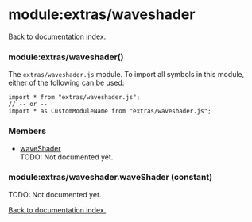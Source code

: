 # module:extras/waveshader

[Back to documentation index.](index.md)

<a name='extras_waveshader'></a>
### module:extras/waveshader()

The <code>extras/waveshader.js</code> module.
To import all symbols in this module, either of the following can be used:

    import * from "extras/waveshader.js";
    // -- or --
    import * as CustomModuleName from "extras/waveshader.js";

### Members

* [waveShader](#extras_waveshader.waveShader)<br>TODO: Not documented yet.

<a name='extras_waveshader.waveShader'></a>
### module:extras/waveshader.waveShader (constant)

TODO: Not documented yet.

[Back to documentation index.](index.md)
